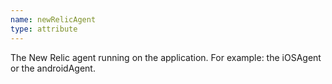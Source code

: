 ```yaml
---
name: newRelicAgent
type: attribute
---
```


The New Relic agent running on the application. For example: the iOSAgent or the androidAgent. 